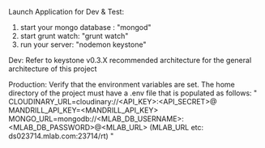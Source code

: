 Launch Application for Dev & Test:
  1. start your mongo database : "mongod"
  2. start grunt watch: "grunt watch"
  3. run your server: "nodemon keystone"

Dev:
  Refer to keystone v0.3.X recommended architecture for the general architecture of this project

Production:
  Verify that the environment variables are set. The home directory of the project must have a .env file that is populated as follows:
  "
  CLOUDINARY_URL=cloudinary://<API_KEY>:<API_SECRET>@<USERNAME>
  MANDRILL_API_KEY=<MANDRILL_API_KEY>
  MONGO_URL=mongodb://<MLAB_DB_USERNAME>:<MLAB_DB_PASSWORD>@<MLAB_URL> (MLAB_URL etc: ds023714.mlab.com:23714/rt)
  "